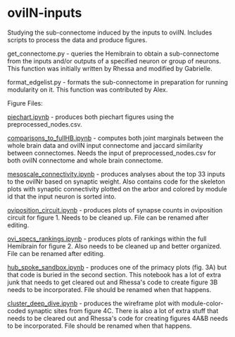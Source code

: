 # oviIN-inputs
Studying the sub-connectome induced by the inputs to oviIN. Includes scripts to process the data and produce figures.

get_connectome.py - queries the Hemibrain to obtain a sub-connectome from the inputs and/or outputs of a specified neuron or group of neurons. This function was initially written by Rhessa and modified by Gabrielle. 

format_edgelist.py - formats the sub-connectome in preparation for running modularity on it. This function was contributed by Alex. 

Figure Files:

[piechart.ipynb](piechart.ipynb) - produces both piechart figures using the preprocessed_nodes.csv. 

[comparisons_to_fullHB.ipynb](comparisons_to_fullHB.ipynb) - computes both joint marginals between the whole brain data and oviIN input connectome and jaccard similarity between connectomes. Needs the input of preprocessed_nodes.csv for both oviIN connectome and whole brain connectome.

[mesoscale_connectivity.ipynb](mesoscale_connectivity.ipynb) - produces analyses about the top 33 inputs to the oviINr based on synaptic weight. Also contains code for the skeleton plots with synaptic connectivity plotted on the arbor and colored by module id that the input neuron is sorted into.

[oviposition_circuit.ipynb](oviposition_circuit.ipynb) - produces plots of synapse counts in oviposition circuit for figure 1. Needs to be cleaned up. File can be renamed after editing.

[ovi_specs_rankings.ipynb](ovi_specs_rankings.ipynb) - produces plots of rankings within the full Hemibrain for figure 2. Also needs to be cleaned up and better organized. File can be renamed after editing.

[hub_spoke_sandbox.ipynb](hub_spoke_sandbox.ipynb) - produces one of the primacy plots (fig. 3A) but that code is buried in the second section. This notebook has a lot of extra junk that needs to get cleared out and Rhessa's code to create figure 3B needs to be incorporated. File should be renamed when that happens.

[cluster_deep_dive.ipynb](cluster_deep_dive.ipynb) - produces the wireframe plot with module-color-coded synaptic sites from figure 4C. There is also a lot of extra stuff that needs to be cleared out and Rhessa's code for creating figures 4A&B needs to be incorporated. File should be renamed when that happens.
